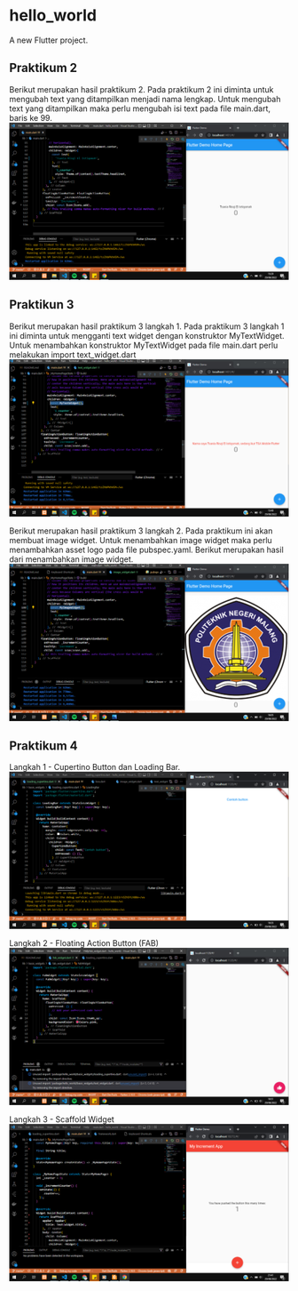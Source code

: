 # hello_world

A new Flutter project.

## Praktikum 2
Berikut merupakan hasil praktikum 2. Pada praktikum 2 ini diminta untuk mengubah text yang ditampilkan menjadi nama lengkap. Untuk mengubah text yang ditampilkan maka perlu mengubah isi text pada file main.dart, baris ke 99.
![Screenshoot hello_world](images/01.png)

## Praktikun 3
Berikut merupakan hasil praktikum 3 langkah 1. Pada praktikum 3 langkah 1 ini diminta untuk mengganti text widget dengan konstruktor MyTextWidget. Untuk menambahkan konstruktor MyTextWidget pada file main.dart perlu melakukan import text_widget.dart 
![Screenshoot hello_world](images/02.png)

Berikut merupakan hasil praktikum 3 langkah 2. Pada praktikum ini akan membuat image widget. Untuk menambahkan image widget maka perlu menambahkan asset logo pada file pubspec.yaml. Berikut merupakan hasil dari menambahkan image widget.
![Screenshoot hello_world](images/03.png)

## Praktikum 4
Langkah 1 - Cupertino Button dan Loading Bar.
![Screenshoot hello_world](images/04.png)

Langkah 2 - Floating Action Button (FAB)
![Screenshoot hello_world](images/05.png)

Langkah 3 - Scaffold Widget
![Screenshoot hello_world](images/06.png)